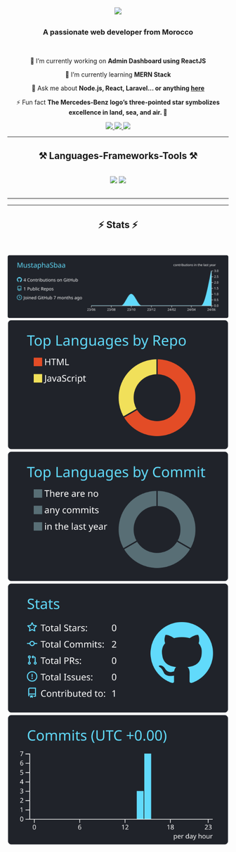 <h1 align="center">
    <img src="https://readme-typing-svg.herokuapp.com/?font=Righteous&size=35&center=true&vCenter=true&width=500&height=70&duration=4000&lines=Hi+There!+👋;+I'm+SBAA+Mustapha!;" />
</h1>

<h3 align="center">A passionate web developer from Morocco </h3>

<br/>

<div align="center">
 
 🔭 I’m currently working on **Admin Dashboard using ReactJS**
 
🌱 I’m currently learning **MERN Stack**

💬 Ask me about **Node.js, React, Laravel... or anything [here](https://github.com/MustaphaSbaa/MustaphaSbaa/issues)**

⚡ Fun fact **The Mercedes-Benz logo’s three-pointed star symbolizes excellence in land, sea, and air. 🌟**

 </div>
 
<div align="center"> 
  <a href="mailto:mustaphasbaa190@gmail.com">
    <img src="https://img.shields.io/badge/Gmail-333333?style=for-the-badge&logo=gmail&logoColor=red" />
  </a>
  <a href="https://linkedin.com/in/mustapha-sbaa" target="_blank">
    <img src="https://img.shields.io/badge/LinkedIn-0077B5?style=for-the-badge&logo=linkedin&logoColor=white" target="_blank" />
  </a>
  <a href="https://.github.io" target="_blank">
     <img src="https://img.shields.io/badge/Portfolio-FF5722?style=for-the-badge&logo=todoist&logoColor=white" target="_blank" />
  </a>
</div>

 <hr/>
 
<h2 align="center">⚒️ Languages-Frameworks-Tools ⚒️</h2>
<br/>
<div align="center">
    <img src="https://skillicons.dev/icons?i=linux,mysql,bash,npm,vscode,phpstorm,postman,github,figma,stackoverflow,git" />
    <img src="https://skillicons.dev/icons?i=react,nodejs,javascript,php,wordpress,express,mongodb,html,css,bootstrap,mui,tailwind,laravel" /><br>
</div>

<br/>

<hr/>
<!--
<div align="center">
  <h2>🐍 My Contributions 🐍</h2>
  <br>
 https://github.com/MustaphaSbaa/MustaphaSbaa/blob/output/github-contribution-grid-snake.gif
  <br/><br/><br/>
</div>
-->
<hr/>


<h2 align="center">⚡ Stats ⚡</h2>
<br>
<div align=center>
  
[![](https://raw.githubusercontent.com/MustaphaSbaa/MustaphaSbaa/master/profile-summary-card-output/react/0-profile-details.svg)](https://github.com/vn7n24fzkq/github-profile-summary-cards)
[![](https://raw.githubusercontent.com/MustaphaSbaa/MustaphaSbaa/master/profile-summary-card-output/react/1-repos-per-language.svg)](https://github.com/vn7n24fzkq/github-profile-summary-cards) [![](https://raw.githubusercontent.com/MustaphaSbaa/MustaphaSbaa/master/profile-summary-card-output/react/2-most-commit-language.svg)](https://github.com/vn7n24fzkq/github-profile-summary-cards)
[![](https://raw.githubusercontent.com/MustaphaSbaa/MustaphaSbaa/master/profile-summary-card-output/react/3-stats.svg)](https://github.com/vn7n24fzkq/github-profile-summary-cards) [![](https://raw.githubusercontent.com/MustaphaSbaa/MustaphaSbaa/master/profile-summary-card-output/react/4-productive-time.svg)](https://github.com/vn7n24fzkq/github-profile-summary-cards)

  </div>




